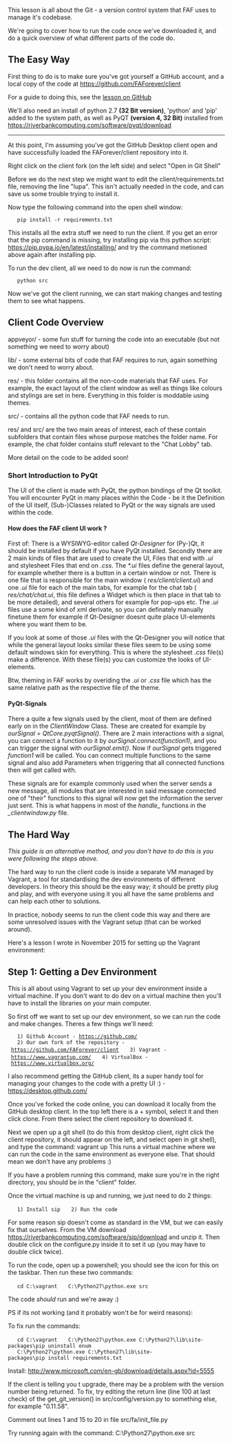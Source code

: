 This lesson is all about the Git - a version control system that FAF
uses to manage it's codebase.

We're going to cover how to run the code once we've downloaded it, and
do a quick overview of what different parts of the code do.

## The Easy Way

First thing to do is to make sure you've got yourself a GitHub account,
and a local copy of the code at <https://github.com/FAForever/client>

For a guide to doing this, see the [lesson on
GitHub](FAF_Dev_School_Git "wikilink")

We'll also need an install of python 2.7 **(32 Bit version)**, 'python'
and 'pip' added to the system path, as well as PyQT **(version 4, 32
Bit)** installed from
<https://riverbankcomputing.com/software/pyqt/download>

------------------------------------------------------------------------

At this point, I'm assuming you've got the GitHub Desktop client open
and have successfully loaded the FAForever/client repository into it.

Right click on the client fork (on the left side) and select "Open in
Git Shell"

Before we do the next step we might want to edit the
client/requirements.txt file, removing the line "lupa". This isn't
actually needed in the code, and can save us some trouble trying to
install it.

Now type the following command into the open shell window:

`   pip install -r requirements.txt`

This installs all the extra stuff we need to run the client. If you get
an error that the pip command is missing, try installing pip via this
python script: <https://pip.pypa.io/en/latest/installing/> and try the
command metioned above again after installing pip.

To run the dev client, all we need to do now is run the command:

`   python src`

Now we've got the client running, we can start making changes and
testing them to see what happens.

## Client Code Overview

appveyor/ - some fun stuff for turning the code into an executable (but
not something we need to worry about)

lib/ - some external bits of code that FAF requires to run, again
something we don't need to worry about.

res/ - this folder contains all the non-code materials that FAF uses.
For example, the exact layout of the client window as well as things
like colours and stylings are set in here. Everything in this folder is
moddable using themes.

src/ - contains all the python code that FAF needs to run.

res/ and src/ are the two main areas of interest, each of these contain
subfolders that contain files whose purpose matches the folder name. For
example, the chat folder contains stuff relevant to the "Chat Lobby"
tab.

More detail on the code to be added soon!

### Short Introduction to PyQt

The UI of the client is made with PyQt, the python bindings of the Qt
toolkit. You will encounter PyQt in many places within the Code - be it
the Definition of the UI itself, (Sub-)Classes related to PyQt or the
way signals are used within the code.

#### How does the FAF client UI work ?

First of: There is a WYSIWYG-editor called *Qt-Designer* for (Py-)Qt, it
should be installed by default if you have PyQt installed. Secondly
there are 2 main kinds of files that are used to create the UI, Files
that end with *.ui* and stylesheet Files that end on *.css*. The *\*.ui*
files define the general layout, for example whether there is a button
in a certain window or not. There is one file that is responsible for
the main window ( *res/client/client.ui*) and one *.ui* file for each of
the main tabs, for example for the chat tab ( *res/chat/chat.ui*, this
file defines a Widget which is then place in that tab to be more
detailed), and several others for example for pop-ups etc. The *.ui*
files use a some kind of xml derivate, so you can definately manually
finetune them for example if Qt-Designer doesnt quite place UI-elements
where you want them to be.

If you look at some of those *.ui* files with the Qt-Designer you will
notice that while the general layout looks similar these files seem to
be using some default windows skin for everything. This is where the
stylesheet *.css* file(s) make a difference. With these file(s) you can
customize the looks of UI-elements.

Btw, theming in FAF works by overiding the *.ui* or *.css* file which
has the same relative path as the respective file of the theme.

#### PyQt-Signals

There a quite a few signals used by the client, most of them are defined
early on in the *ClientWindow* Class. These are created for example by
*ourSignal = QtCore.pyqtSignal()*. There are 2 main interactions with a
signal, you can connect a function to it by
*ourSignal.connect(function1)*, and you can trigger the signal with
*ourSignal.emit()*. Now if *ourSignal* gets triggered *function1* will
be called. You can connect multiple functions to the same signal and
also add Parameters when triggering that all connected functions then
will get called with.

These signals are for example commonly used when the server sends a new
message, all modules that are interested in said message connected one
of "their" functions to this signal will now get the information the
server just sent. This is what happens in most of the
*handle_<commandname>* functions in the *_clientwindow.py* file.

## The Hard Way

*This guide is an alternative method, and you don't have to do this is
you were following the steps above.*

The hard way to run the client code is inside a separate VM managed by
Vagrant, a tool for standardising the dev environments of different
developers. In theory this should be the easy way; it should be pretty
plug and play, and with everyone using it you all have the same problems
and can help each other to solutions.

In practice, nobody seems to run the client code this way and there are
some unresolved issues with the Vagrant setup (that can be worked
around).

Here's a lesson I wrote in November 2015 for setting up the Vagrant
environment:

## Step 1: Getting a Dev Environment

This is all about using Vagrant to set up your dev environment inside a
virtual machine. If you don't want to do dev on a virtual machine then
you'll have to install the libraries on your main computer.

So first off we want to set up our dev environment, so we can run the
code and make changes. Theres a few things we'll need:

`   1) Github Account - `[`https://github.com/`](https://github.com/)
`   2) Our own fork of the repository - `[`https://github.com/FAForever/client`](https://github.com/FAForever/client)
`   3) Vagrant - `[`https://www.vagrantup.com/`](https://www.vagrantup.com/)
`   4) VirtualBox - `[`https://www.virtualbox.org/`](https://www.virtualbox.org/)

I also recommend getting the GitHub client, its a super handy tool for
managing your changes to the code with a pretty UI :) -
<https://desktop.github.com/>

Once you've forked the code online, you can download it locally from the
GitHub desktop client. In the top left there is a + symbol, select it
and then click clone. From there select the client repository to
download it.

Next we open up a git shell (to do this from desktop client, right click
the client repository, it should appear on the left, and select open in
git shell), and type the command: vagrant up This runs a virtual machine
where we can run the code in the same environment as everyone else. That
should mean we don't have any problems :)

If you have a problem running this command, make sure you're in the
right directory, you should be in the "client" folder.

Once the virtual machine is up and running, we just need to do 2 things:

`   1) Install sip`
`   2) Run the code`

For some reason sip doesn't come as standard in the VM, but we can
easily fix that ourselves. From the VM download
<https://riverbankcomputing.com/software/sip/download> and unzip it.
Then double click on the configure.py inside it to set it up (you may
have to double click twice).

To run the code, open up a powershell; you should see the icon for this
on the taskbar. Then run these two commands:

`   cd C:\vagrant`
`   C:\Python27\python.exe src`

The code *should* run and we're away :)

PS if its not working (and it probably won't be for weird reasons):

To fix run the commands:

`   cd C:\vagrant`
`   C:\Python27\python.exe C:\Python27\lib\site-packages\pip uninstall enum`
`   C:\Python27\python.exe C:\Python27\lib\site-packages\pip install requirements.txt`

Install: <http://www.microsoft.com/en-gb/download/details.aspx?id=5555>

If the client is telling you t upgrade, there may be a problem with the
version number being returned. To fix, try editing the return line (line
100 at last check) of the get_git_version() in src/config/version.py to
something else, for example "0.11.58".

Comment out lines 1 and 15 to 20 in file src/fa/init_file.py

Try running again with the command: C:\\Python27\\python.exe src